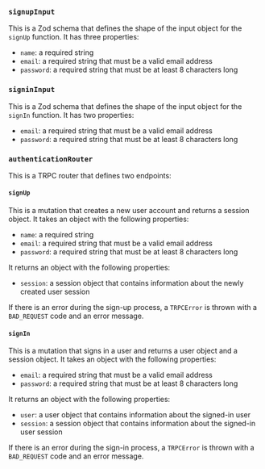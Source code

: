 ### `signupInput`

This is a Zod schema that defines the shape of the input object for the `signUp` function. It has three properties:

- `name`: a required string
- `email`: a required string that must be a valid email address
- `password`: a required string that must be at least 8 characters long

### `signinInput`

This is a Zod schema that defines the shape of the input object for the `signIn` function. It has two properties:

- `email`: a required string that must be a valid email address
- `password`: a required string that must be at least 8 characters long

### `authenticationRouter`

This is a TRPC router that defines two endpoints:

#### `signUp`

This is a mutation that creates a new user account and returns a session object. It takes an object with the following properties:

- `name`: a required string
- `email`: a required string that must be a valid email address
- `password`: a required string that must be at least 8 characters long

It returns an object with the following properties:

- `session`: a session object that contains information about the newly created user session

If there is an error during the sign-up process, a `TRPCError` is thrown with a `BAD_REQUEST` code and an error message.

#### `signIn`

This is a mutation that signs in a user and returns a user object and a session object. It takes an object with the following properties:

- `email`: a required string that must be a valid email address
- `password`: a required string that must be at least 8 characters long

It returns an object with the following properties:

- `user`: a user object that contains information about the signed-in user
- `session`: a session object that contains information about the signed-in user session

If there is an error during the sign-in process, a `TRPCError` is thrown with a `BAD_REQUEST` code and an error message.